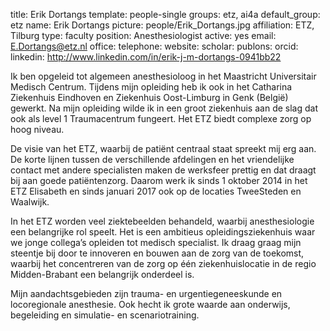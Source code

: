 title: Erik Dortangs
template: people-single
groups: etz, ai4a
default_group: etz
name: Erik Dortangs
picture: people/Erik_Dortangs.jpg
affiliation: ETZ, Tilburg
type: faculty
position: Anesthesiologist
active: yes
email: E.Dortangs@etz.nl
office: 
telephone: 
website: 
scholar: 
publons: 
orcid: 
linkedin: http://www.linkedin.com/in/erik-j-m-dortangs-0941bb22

Ik ben opgeleid tot algemeen anesthesioloog in het Maastricht Universitair Medisch Centrum. Tijdens mijn opleiding heb ik ook in het Catharina Ziekenhuis Eindhoven en Ziekenhuis Oost-Limburg in Genk (België) gewerkt. Na mijn opleiding wilde ik in een groot ziekenhuis aan de slag dat ook als level 1 Traumacentrum fungeert. Het ETZ biedt complexe zorg op hoog niveau.

De visie van het ETZ, waarbij de patiënt centraal staat spreekt mij erg aan. De korte lijnen tussen de verschillende afdelingen en het vriendelijke contact met andere specialisten maken de werksfeer prettig en dat draagt bij aan goede patiëntenzorg. Daarom werk ik sinds 1 oktober 2014 in het ETZ Elisabeth en sinds januari 2017 ook op de locaties TweeSteden en Waalwijk.  

In het ETZ worden veel ziektebeelden behandeld, waarbij anesthesiologie een belangrijke rol speelt. Het is een ambitieus opleidingsziekenhuis waar we jonge collega’s opleiden tot medisch specialist. Ik draag graag mijn steentje bij door te innoveren en bouwen aan de zorg van de toekomst, waarbij het concentreren van de zorg op één ziekenhuislocatie in de regio Midden-Brabant een belangrijk onderdeel is. 

Mijn aandachtsgebieden zijn trauma- en urgentiegeneeskunde en locoregionale anesthesie. Ook hecht ik grote waarde aan onderwijs, begeleiding en simulatie- en scenariotraining.
